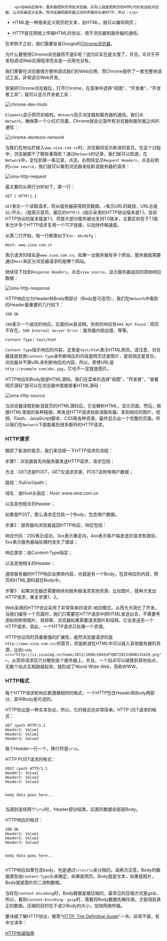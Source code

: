 ﻿
        <p>在Web应用中，服务器把网页传给浏览器，实际上就是把网页的HTML代码发送给浏览器，让浏览器显示出来。而浏览器和服务器之间的传输协议是HTTP，所以：</p>
<ul>
<li><p>HTML是一种用来定义网页的文本，会HTML，就可以编写网页；</p>
</li>
<li><p>HTTP是在网络上传输HTML的协议，用于浏览器和服务器的通信。</p>
</li>
</ul>
<p>在举例子之前，我们需要安装Google的<a href="http://www.google.com/intl/zh-CN/chrome/">Chrome浏览器</a>。</p>
<p>为什么要使用Chrome浏览器而不是IE呢？因为IE实在是太慢了，并且，IE对于开发和调试Web应用程序完全是一点用也没有。</p>
<p>我们需要在浏览器很方便地调试我们的Web应用，而Chrome提供了一套完整地调试工具，非常适合Web开发。</p>
<p>安装好Chrome浏览器后，打开Chrome，在菜单中选择“视图”，“开发者”，“开发者工具”，就可以显示开发者工具：</p>
<p><img src="../files/attachments/001399878215246e5c00e9142244698a91c5d558c5901a1000.jpg" alt="chrome-dev-tools"></p>
<p><code>Elements</code>显示网页的结构，<code>Network</code>显示浏览器和服务器的通信。我们点<code>Network</code>，确保第一个小红灯亮着，Chrome就会记录所有浏览器和服务器之间的通信：</p>
<p><img src="../files/attachments/001399878404470cf9e8257a27a4807b856b7dfa23f93a0000.jpg" alt="chrome-devtools-network"></p>
<p>当我们在地址栏输入<code>www.sina.com.cn</code>时，浏览器将显示新浪的首页。在这个过程中，浏览器都干了哪些事情呢？通过<code>Network</code>的记录，我们就可以知道。在<code>Network</code>中，定位到第一条记录，点击，右侧将显示<code>Request Headers</code>，点击右侧的<code>view source</code>，我们就可以看到浏览器发给新浪服务器的请求：</p>
<p><img src="../files/attachments/001399877287994279bc3d41b3040f985e3e8b838211465000.jpg" alt="sina-http-request"></p>
<p>最主要的头两行分析如下，第一行：</p>
<pre><code>GET / HTTP/1.1
</code></pre><p><code>GET</code>表示一个读取请求，将从服务器获得网页数据，<code>/</code>表示URL的路径，URL总是以<code>/</code>开头，<code>/</code>就表示首页，最后的<code>HTTP/1.1</code>指示采用的HTTP协议版本是1.1。目前HTTP协议的版本就是1.1，但是大部分服务器也支持1.0版本，主要区别在于1.1版本允许多个HTTP请求复用一个TCP连接，以加快传输速度。</p>
<p>从第二行开始，每一行都类似于<code>Xxx: abcdefg</code>：</p>
<pre><code>Host: www.sina.com.cn
</code></pre><p>表示请求的域名是<code>www.sina.com.cn</code>。如果一台服务器有多个网站，服务器就需要通过<code>Host</code>来区分浏览器请求的是哪个网站。</p>
<p>继续往下找到<code>Response Headers</code>，点击<code>view source</code>，显示服务器返回的原始响应数据：</p>
<p><img src="../files/attachments/0013998772979993bf20079a3d8452f9b44f9ec88f8a5c8000.jpg" alt="sina-http-response"></p>
<p>HTTP响应分为Header和Body两部分（Body是可选项），我们在<code>Network</code>中看到的Header最重要的几行如下：</p>
<pre><code>200 OK
</code></pre><p><code>200</code>表示一个成功的响应，后面的<code>OK</code>是说明。失败的响应有<code>404 Not Found</code>：网页不存在，<code>500 Internal Server Error</code>：服务器内部出错，等等。</p>
<pre><code>Content-Type: text/html
</code></pre><p><code>Content-Type</code>指示响应的内容，这里是<code>text/html</code>表示HTML网页。请注意，浏览器就是依靠<code>Content-Type</code>来判断响应的内容是网页还是图片，是视频还是音乐。浏览器并不靠URL来判断响应的内容，所以，即使URL是<code>http://example.com/abc.jpg</code>，它也不一定就是图片。</p>
<p>HTTP响应的Body就是HTML源码，我们在菜单栏选择“视图”，“开发者”，“查看网页源码”就可以在浏览器中直接查看HTML源码：</p>
<p><img src="../files/attachments/001399877306431ffee0ff7d3fe48bb88da759bb977c1e0000.jpg" alt="sina-http-source"></p>
<p>当浏览器读取到新浪首页的HTML源码后，它会解析HTML，显示页面，然后，根据HTML里面的各种链接，再发送HTTP请求给新浪服务器，拿到相应的图片、视频、Flash、JavaScript脚本、CSS等各种资源，最终显示出一个完整的页面。所以我们在<code>Network</code>下面能看到很多额外的HTTP请求。</p>
<h3 id="http-">HTTP请求</h3>
<p>跟踪了新浪的首页，我们来总结一下HTTP请求的流程：</p>
<p>步骤1：浏览器首先向服务器发送HTTP请求，请求包括：</p>
<p>方法：GET还是POST，GET仅请求资源，POST会附带用户数据；</p>
<p>路径：/full/url/path；</p>
<p>域名：由Host头指定：Host: www.sina.com.cn</p>
<p>以及其他相关的Header；</p>
<p>如果是POST，那么请求还包括一个Body，包含用户数据。</p>
<p>步骤2：服务器向浏览器返回HTTP响应，响应包括：</p>
<p>响应代码：200表示成功，3xx表示重定向，4xx表示客户端发送的请求有错误，5xx表示服务器端处理时发生了错误；</p>
<p>响应类型：由Content-Type指定；</p>
<p>以及其他相关的Header；</p>
<p>通常服务器的HTTP响应会携带内容，也就是有一个Body，包含响应的内容，网页的HTML源码就在Body中。</p>
<p>步骤3：如果浏览器还需要继续向服务器请求其他资源，比如图片，就再次发出HTTP请求，重复步骤1、2。</p>
<p>Web采用的HTTP协议采用了非常简单的请求-响应模式，从而大大简化了开发。当我们编写一个页面时，我们只需要在HTTP请求中把HTML发送出去，不需要考虑如何附带图片、视频等，浏览器如果需要请求图片和视频，它会发送另一个HTTP请求，因此，一个HTTP请求只处理一个资源。</p>
<p>HTTP协议同时具备极强的扩展性，虽然浏览器请求的是<code>http://www.sina.com.cn/</code>的首页，但是新浪在HTML中可以链入其他服务器的资源，比如<code>&lt;img src=&quot;http://i1.sinaimg.cn/home/2013/1008/U8455P30DT20131008135420.png&quot;&gt;</code>，从而将请求压力分散到各个服务器上，并且，一个站点可以链接到其他站点，无数个站点互相链接起来，就形成了World Wide Web，简称WWW。</p>
<h3 id="http-">HTTP格式</h3>
<p>每个HTTP请求和响应都遵循相同的格式，一个HTTP包含Header和Body两部分，其中Body是可选的。</p>
<p>HTTP协议是一种文本协议，所以，它的格式也非常简单。HTTP GET请求的格式：</p>
<pre><code>GET /path HTTP/1.1
Header1: Value1
Header2: Value2
Header3: Value3
</code></pre><p>每个Header一行一个，换行符是<code>\r\n</code>。</p>
<p>HTTP POST请求的格式：</p>
<pre><code>POST /path HTTP/1.1
Header1: Value1
Header2: Value2
Header3: Value3

body data goes here...
</code></pre><p>当遇到连续两个<code>\r\n</code>时，Header部分结束，后面的数据全部是Body。</p>
<p>HTTP响应的格式：</p>
<pre><code>200 OK
Header1: Value1
Header2: Value2
Header3: Value3

body data goes here...
</code></pre><p>HTTP响应如果包含body，也是通过<code>\r\n\r\n</code>来分隔的。请再次注意，Body的数据类型由<code>Content-Type</code>头来确定，如果是网页，Body就是文本，如果是图片，Body就是图片的二进制数据。</p>
<p>当存在<code>Content-Encoding</code>时，Body数据是被压缩的，最常见的压缩方式是gzip，所以，看到<code>Content-Encoding: gzip</code>时，需要将Body数据先解压缩，才能得到真正的数据。压缩的目的在于减少Body的大小，加快网络传输。</p>
<p>要详细了解HTTP协议，推荐“<a href="http://shop.oreilly.com/product/9781565925090.do">HTTP: The Definitive Guide</a>”一书，非常不错，有中文译本：</p>
<p><a href="http://t.cn/R7FguRq">HTTP权威指南</a></p>

    